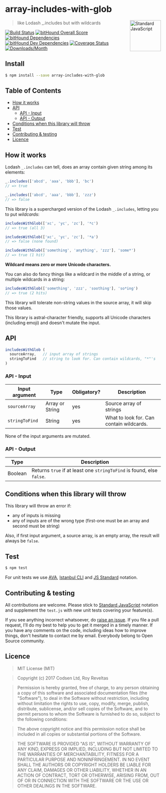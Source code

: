 # array-includes-with-glob

<a href="https://github.com/feross/standard" style="float: right; padding: 0 0 20px 20px;"><img src="https://cdn.rawgit.com/feross/standard/master/sticker.svg" alt="Standard JavaScript" width="100" align="right"></a>

> like Lodash _.includes but with wildcards

[![Build Status][travis-img]][travis-url]
[![bitHound Overall Score][overall-img]][overall-url]
[![bitHound Dependencies][deps-img]][deps-url]
[![bitHound Dev Dependencies][dev-img]][dev-url]
[![Coverage Status][cov-img]][cov-url]
[![Downloads/Month][downloads-img]][downloads-url]

## Install

```bash
$ npm install --save array-includes-with-glob
```

## Table of Contents

<!-- START doctoc generated TOC please keep comment here to allow auto update -->
<!-- DON'T EDIT THIS SECTION, INSTEAD RE-RUN doctoc TO UPDATE -->


- [How it works](#how-it-works)
- [API](#api)
  - [API - Input](#api---input)
  - [API - Output](#api---output)
- [Conditions when this library will throw](#conditions-when-this-library-will-throw)
- [Test](#test)
- [Contributing & testing](#contributing--testing)
- [Licence](#licence)

<!-- END doctoc generated TOC please keep comment here to allow auto update -->

## How it works

Lodash `_.includes` can tell, does an array contain given string among its elements:

```js
_.includes(['abcd', 'aaa', 'bbb'], 'bc')
// => true

_.includes(['abcd', 'aaa', 'bbb'], 'zzz')
// => false
```

This library is a supercharged version of the Lodash `_.includes`, letting you to put _wildcards_:

```js
includesWithGlob(['xc', 'yc', 'zc'], '*c')
// => true (all 3)

includesWithGlob(['xc', 'yc', 'zc'], '*a')
// => false (none found)

includesWithGlob(['something', 'anything', 'zzz'], 'some*')
// => true (1 hit)
```

**Wildcard means zero or more Unicode characters.**

You can also do fancy things like a wildcard in the middle of a string, or multiple wildcards in a string:

```js
includesWithGlob(['something', 'zzz', 'soothing'], 'so*ing')
// => true (2 hits)
```

This library will tolerate non-string values in the source array, it will skip those values.

This library is astral-character friendly, supports all Unicode characters (including emoji) and doesn't mutate the input.

## API

```js
includesWithGlob (
  sourceArray,   // input array of strings
  stringToFind   // string to look for. Can contain wildcards, "*"'s
)
```

### API - Input

Input argument   | Type     | Obligatory? | Description
-----------------|----------|-------------|--------------------
`sourceArray`    | Array or String | yes  | Source array of strings
`stringToFind`   | String   | yes         | What to look for. Can contain wildcards.

None of the input arguments are mutated.

### API - Output

Type     | Description
---------|---------------------------------------
Boolean  | Returns `true` if at least one `stringToFind` is found, else `false`.

## Conditions when this library will throw

This library will throw an error if:

* any of inputs is missing
* any of inputs are of the wrong type (first-one must be an array and second must be string)

Also, if first input argument, a source array, is an empty array, the result will always be `false`.

## Test

```bash
$ npm test
```

For unit tests we use [AVA](https://github.com/avajs/ava), [Istanbul CLI](https://github.com/istanbuljs/nyc) and [JS Standard](https://github.com/feross/standard) notation.

## Contributing & testing

All contributions are welcome. Please stick to [Standard JavaScript](https://github.com/feross/standard) notation and supplement the `test.js` with new unit tests covering your feature(s).

If you see anything incorrect whatsoever, do [raise an issue](https://github.com/code-and-send/array-includes-with-glob/issues). If you file a pull request, I'll do my best to help you to get it merged in a timely manner. If you have any comments on the code, including ideas how to improve things, don't hesitate to contact me by email. Everybody belong to Open Source community.

## Licence

> MIT License (MIT)

> Copyright (c) 2017 Codsen Ltd, Roy Reveltas

> Permission is hereby granted, free of charge, to any person obtaining a copy
of this software and associated documentation files (the "Software"), to deal
in the Software without restriction, including without limitation the rights
to use, copy, modify, merge, publish, distribute, sublicense, and/or sell
copies of the Software, and to permit persons to whom the Software is
furnished to do so, subject to the following conditions:

> The above copyright notice and this permission notice shall be included in all
copies or substantial portions of the Software.

> THE SOFTWARE IS PROVIDED "AS IS", WITHOUT WARRANTY OF ANY KIND, EXPRESS OR
IMPLIED, INCLUDING BUT NOT LIMITED TO THE WARRANTIES OF MERCHANTABILITY,
FITNESS FOR A PARTICULAR PURPOSE AND NONINFRINGEMENT. IN NO EVENT SHALL THE
AUTHORS OR COPYRIGHT HOLDERS BE LIABLE FOR ANY CLAIM, DAMAGES OR OTHER
LIABILITY, WHETHER IN AN ACTION OF CONTRACT, TORT OR OTHERWISE, ARISING FROM,
OUT OF OR IN CONNECTION WITH THE SOFTWARE OR THE USE OR OTHER DEALINGS IN THE
SOFTWARE.

[travis-img]: https://travis-ci.org/code-and-send/array-includes-with-glob.svg?branch=master
[travis-url]: https://travis-ci.org/code-and-send/array-includes-with-glob

[overall-img]: https://www.bithound.io/github/code-and-send/array-includes-with-glob/badges/score.svg
[overall-url]: https://www.bithound.io/github/code-and-send/array-includes-with-glob

[deps-img]: https://www.bithound.io/github/code-and-send/array-includes-with-glob/badges/dependencies.svg
[deps-url]: https://www.bithound.io/github/code-and-send/array-includes-with-glob/master/dependencies/npm

[dev-img]: https://www.bithound.io/github/code-and-send/array-includes-with-glob/badges/devDependencies.svg
[dev-url]: https://www.bithound.io/github/code-and-send/array-includes-with-glob/master/dependencies/npm

[cov-img]: https://coveralls.io/repos/github/code-and-send/array-includes-with-glob/badge.svg?branch=master
[cov-url]: https://coveralls.io/github/code-and-send/array-includes-with-glob?branch=master

[downloads-img]: https://img.shields.io/npm/dm/array-includes-with-glob.svg
[downloads-url]: https://www.npmjs.com/package/array-includes-with-glob
